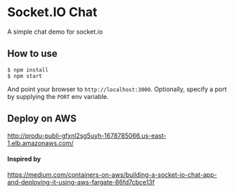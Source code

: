 # Socket.IO Chat

A simple chat demo for socket.io

## How to use

```
$ npm install
$ npm start
```

And point your browser to `http://localhost:3000`. Optionally, specify
a port by supplying the `PORT` env variable.

## Deploy on AWS

http://produ-publi-gfxnl2sg5uyh-1678785066.us-east-1.elb.amazonaws.com/

#### Inspired by 
https://medium.com/containers-on-aws/building-a-socket-io-chat-app-and-deploying-it-using-aws-fargate-86fd7cbce13f

